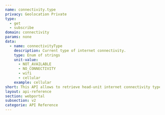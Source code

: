 ```yaml
---
name: connectivity.type
privacy: Geolocation Private
type:
  - get
  - subscribe
domain: connectivity
params: none
data:
  - name: connectivityType
    description: Current type of internet connectivity.
    type: Enum of strings
    unit-value:
      - NOT_AVAILABLE
      - NO_CONNECTIVITY
      - wifi
      - cellular
    example: cellular
short: This API allows to retrieve head-unit internet connectivity type.
layout: api-reference
section: webportal
subsection: v2
categorie: API Reference
---
```


